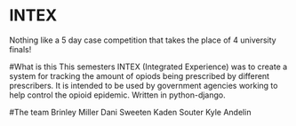 # INTEX
Nothing like a 5 day case competition that takes the place of 4 university finals!

#What is this
This semesters INTEX (Integrated Experience) was to create a system for tracking the amount of opiods being prescribed by different prescribers.
It is intended to be used by government agencies working to help control the opioid epidemic. 
Written in python-django.

#The team
Brinley Miller
Dani Sweeten
Kaden Souter
Kyle Andelin
